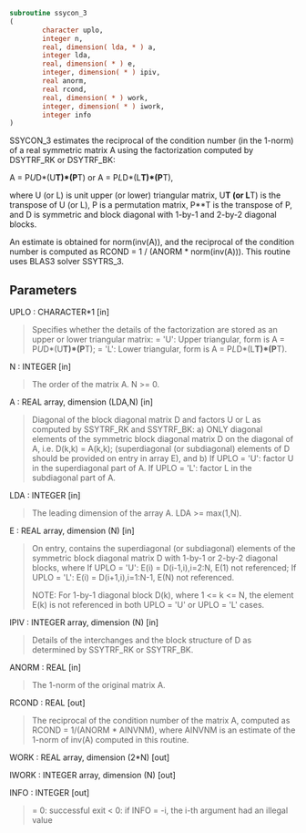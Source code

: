 ```fortran
subroutine ssycon_3
(
        character uplo,
        integer n,
        real, dimension( lda, * ) a,
        integer lda,
        real, dimension( * ) e,
        integer, dimension( * ) ipiv,
        real anorm,
        real rcond,
        real, dimension( * ) work,
        integer, dimension( * ) iwork,
        integer info
)
```

SSYCON_3 estimates the reciprocal of the condition number (in the
1-norm) of a real symmetric matrix A using the factorization
computed by DSYTRF_RK or DSYTRF_BK:

A = P*U*D*(U**T)*(P**T) or A = P*L*D*(L**T)*(P**T),

where U (or L) is unit upper (or lower) triangular matrix,
U**T (or L**T) is the transpose of U (or L), P is a permutation
matrix, P**T is the transpose of P, and D is symmetric and block
diagonal with 1-by-1 and 2-by-2 diagonal blocks.

An estimate is obtained for norm(inv(A)), and the reciprocal of the
condition number is computed as RCOND = 1 / (ANORM * norm(inv(A))).
This routine uses BLAS3 solver SSYTRS_3.

## Parameters
UPLO : CHARACTER*1 [in]
> Specifies whether the details of the factorization are
> stored as an upper or lower triangular matrix:
> = 'U':  Upper triangular, form is A = P*U*D*(U**T)*(P**T);
> = 'L':  Lower triangular, form is A = P*L*D*(L**T)*(P**T).

N : INTEGER [in]
> The order of the matrix A.  N >= 0.

A : REAL array, dimension (LDA,N) [in]
> Diagonal of the block diagonal matrix D and factors U or L
> as computed by SSYTRF_RK and SSYTRF_BK:
> a) ONLY diagonal elements of the symmetric block diagonal
> matrix D on the diagonal of A, i.e. D(k,k) = A(k,k);
> (superdiagonal (or subdiagonal) elements of D
> should be provided on entry in array E), and
> b) If UPLO = 'U': factor U in the superdiagonal part of A.
> If UPLO = 'L': factor L in the subdiagonal part of A.

LDA : INTEGER [in]
> The leading dimension of the array A.  LDA >= max(1,N).

E : REAL array, dimension (N) [in]
> On entry, contains the superdiagonal (or subdiagonal)
> elements of the symmetric block diagonal matrix D
> with 1-by-1 or 2-by-2 diagonal blocks, where
> If UPLO = 'U': E(i) = D(i-1,i),i=2:N, E(1) not referenced;
> If UPLO = 'L': E(i) = D(i+1,i),i=1:N-1, E(N) not referenced.
> 
> NOTE: For 1-by-1 diagonal block D(k), where
> 1 <= k <= N, the element E(k) is not referenced in both
> UPLO = 'U' or UPLO = 'L' cases.

IPIV : INTEGER array, dimension (N) [in]
> Details of the interchanges and the block structure of D
> as determined by SSYTRF_RK or SSYTRF_BK.

ANORM : REAL [in]
> The 1-norm of the original matrix A.

RCOND : REAL [out]
> The reciprocal of the condition number of the matrix A,
> computed as RCOND = 1/(ANORM * AINVNM), where AINVNM is an
> estimate of the 1-norm of inv(A) computed in this routine.

WORK : REAL array, dimension (2*N) [out]

IWORK : INTEGER array, dimension (N) [out]

INFO : INTEGER [out]
> = 0:  successful exit
> < 0:  if INFO = -i, the i-th argument had an illegal value
